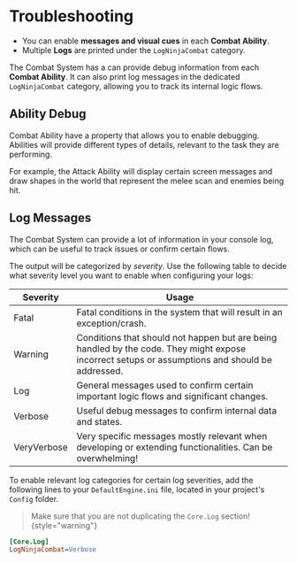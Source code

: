 # Troubleshooting
<primary-label ref="combat"/>

<tldr>
    <ul>
        <li>You can enable <b>messages and visual cues</b> in each <b>Combat Ability</b>.</li>
        <li>Multiple <b>Logs</b> are printed under the <code>LogNinjaCombat</code> category.</li>
    </ul>
</tldr>

The Combat System has a can provide debug information from each **Combat Ability**. It can also print log messages in the
dedicated `LogNinjaCombat` category, allowing you to track its internal logic flows.

## Ability Debug

Combat Ability have a property that allows you to enable debugging. Abilities will provide different types of details,
relevant to the task they are performing.

For example, the Attack Ability will display certain screen messages and draw shapes in the world that represent the 
melee scan and enemies being hit.

## Log Messages

The Combat System can provide a lot of information in your console log, which can be useful to track issues or confirm
certain flows.

The output will be categorized by _severity_. Use the following table to decide what severity level you want to enable
when configuring your logs:

| Severity    | Usage                                                                                                                                           |
|-------------|-------------------------------------------------------------------------------------------------------------------------------------------------|
| Fatal       | Fatal conditions in the system that will result in an exception/crash.                                                                          |
| Warning     | Conditions that should not happen but are being handled by the code. They might expose incorrect setups or assumptions and should be addressed. |
| Log         | General messages used to confirm certain important logic flows and significant changes.                                                         |
| Verbose     | Useful debug messages to confirm internal data and states.                                                                                      |
| VeryVerbose | Very specific messages mostly relevant when developing or extending functionalities. Can be overwhelming!                                       |

To enable relevant log categories for certain log severities, add the following lines to your `DefaultEngine.ini` file, located in your project's `Config` folder.


> Make sure that you are not duplicating the `Core.Log` section!
{style="warning"}

``` ini
[Core.Log]
LogNinjaCombat=Verbose
```

